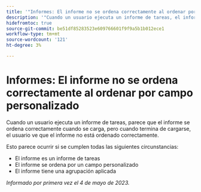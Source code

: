 ```yaml
---
title: '"Informes: El informe no se ordena correctamente al ordenar por campo personalizado'
description: '"Cuando un usuario ejecuta un informe de tareas, el informe parece ordenarse correctamente cuando se está cargando, pero cuando termina de cargarse el usuario ve que el informe no está ordenado correctamente. '
hidefromtoc: true
source-git-commit: be51df85283523e609766601f9f9a5b1b012ece1
workflow-type: tm+mt
source-wordcount: '121'
ht-degree: 3%

---
```



# Informes: El informe no se ordena correctamente al ordenar por campo personalizado

Cuando un usuario ejecuta un informe de tareas, parece que el informe se ordena correctamente cuando se carga, pero cuando termina de cargarse, el usuario ve que el informe no está ordenado correctamente.

Esto parece ocurrir si se cumplen todas las siguientes circunstancias:

* El informe es un informe de tareas
* El informe se ordena por un campo personalizado
* El informe tiene una agrupación aplicada

_Informado por primera vez el 4 de mayo de 2023._


